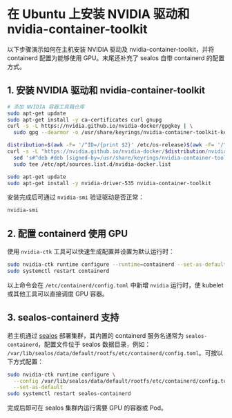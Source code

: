 # 在 Ubuntu 上安装 NVIDIA 驱动和 nvidia-container-toolkit

以下步骤演示如何在主机安装 NVIDIA 驱动及 nvidia-container-toolkit，并将 containerd 配置为能够使用 GPU。末尾还补充了 sealos 自带 containerd 的配置方式。

## 1. 安装 NVIDIA 驱动和 nvidia-container-toolkit

```bash
# 添加 NVIDIA 容器工具箱仓库
sudo apt-get update
sudo apt-get install -y ca-certificates curl gnupg
curl -s -L https://nvidia.github.io/nvidia-docker/gpgkey | \
  sudo gpg --dearmor -o /usr/share/keyrings/nvidia-container-toolkit-keyring.gpg

distribution=$(awk -F= '/^ID=/{print $2}' /etc/os-release)$(awk -F= '/^VERSION_ID=/{print $2}' /etc/os-release)
curl -s -L "https://nvidia.github.io/nvidia-docker/$distribution/nvidia-docker.list" | \
  sed 's#^deb #deb [signed-by=/usr/share/keyrings/nvidia-container-toolkit-keyring.gpg] #' | \
  sudo tee /etc/apt/sources.list.d/nvidia-docker.list

sudo apt-get update
sudo apt-get install -y nvidia-driver-535 nvidia-container-toolkit
```

安装完成后可通过 `nvidia-smi` 验证驱动是否正常：

```bash
nvidia-smi
```

## 2. 配置 containerd 使用 GPU

使用 `nvidia-ctk` 工具可以快速生成配置并设置为默认运行时：

```bash
sudo nvidia-ctk runtime configure --runtime=containerd --set-as-default
sudo systemctl restart containerd
```

以上命令会在 `/etc/containerd/config.toml` 中新增 `nvidia` 运行时，使 kubelet 或其他工具可以直接调度 GPU 容器。

## 3. sealos-containerd 支持

若主机通过 [sealos](https://github.com/labring/sealos) 部署集群，其内置的 containerd 服务名通常为 `sealos-containerd`，配置文件位于 sealos 数据目录，例如：
`/var/lib/sealos/data/default/rootfs/etc/containerd/config.toml`。可按以下方式配置：

```bash
sudo nvidia-ctk runtime configure \
  --config /var/lib/sealos/data/default/rootfs/etc/containerd/config.toml \
  --set-as-default
sudo systemctl restart sealos-containerd
```

完成后即可在 sealos 集群内运行需要 GPU 的容器或 Pod。
